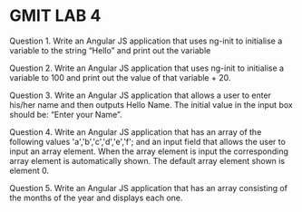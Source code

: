 # GMIT LAB 4 

Question 1.
Write an Angular JS application that uses ng-init to initialise a variable to the string “Hello” and print out the variable

Question 2.
Write an Angular JS application that uses ng-init to initialise a variable to 100 and print out the value of that variable + 20. 

Question 3. 
Write an Angular JS application that allows a user to enter his/her name and then outputs Hello Name. 	The initial value in the input box should be: “Enter your Name”. 

Question 4. 
Write an Angular JS application that has an array of the following values 'a','b','c','d','e','f'; and an input field that allows the user to input an array element.
	When the array element is input the corresponding array element is automatically shown.
	The default array element shown is element 0.

Question 5.
Write an Angular JS application that has an array consisting of the months of the year and displays each one.
